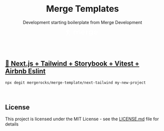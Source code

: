 <br>
<h1 align="center">Merge Templates</h1>

<div align="center">

  <p align="center">
    <p>Development starting boilerplate from Merge Development</p>
    <a align="center" href="https://merge.rocks">
    <svg  align="center" width="110" height="40" fill="white" xmlns="http://www.w3.org/2000/svg" data-testid="icon" data-name="LogoText" class="TheNavigation_logo__RDs20 TheNavigation_logoDesktop__g9Yvy"><path d="M104.554 10.986c0-1.292-.268-2.45-.805-3.42a5.51 5.51 0 00-2.282-2.288c-.994-.539-2.068-.808-3.303-.808-1.235 0-2.363.27-3.356.835-.994.565-1.772 1.32-2.336 2.316-.564.996-.832 2.1-.832 3.339 0 1.238.295 2.37.859 3.366.564.996 1.396 1.75 2.443 2.315 1.047.566 2.282.835 3.652.835 1.1 0 2.067-.161 2.926-.511.779-.324 1.423-.755 1.96-1.32.108-.108.108-.296 0-.43l-1.208-1.374c-.107-.135-.295-.135-.429-.027-.86.78-1.934 1.158-3.196 1.158-1.1 0-1.987-.27-2.738-.808-.725-.538-1.182-1.293-1.37-2.208h9.908c.081-.485.107-.781.107-.97zm-9.988-1.104c.134-.942.537-1.669 1.182-2.235.644-.565 1.45-.834 2.39-.834.966 0 1.771.296 2.416.861.644.566 1.02 1.32 1.154 2.235h-7.142v-.027zM42.289 4.416c-.994 0-1.906.189-2.712.566a5.292 5.292 0 00-2.014 1.561 4.158 4.158 0 00-1.745-1.588c-.725-.35-1.584-.539-2.524-.539-.859 0-1.664.162-2.363.458a4.725 4.725 0 00-1.772 1.292V4.551h-2.497a.298.298 0 00-.295.296v12.037c0 .161.134.296.295.296h2.336a.298.298 0 00.296-.296v-6.086c0-1.239.295-2.181.886-2.827.59-.647 1.396-.97 2.39-.97.912 0 1.61.27 2.093.835.484.565.726 1.4.726 2.504v6.57c0 .162.134.297.295.297h2.336a.298.298 0 00.295-.296v-6.113c0-1.212.296-2.154.886-2.8.59-.647 1.396-.997 2.39-.997.913 0 1.61.27 2.094.835.483.565.725 1.4.725 2.504v6.57c0 .162.134.297.296.297h2.335a.299.299 0 00.296-.296V9.99c0-1.859-.457-3.232-1.396-4.175-.78-.915-2.041-1.4-3.652-1.4zM60.171 5.25c-.966-.538-2.067-.807-3.302-.807-1.236 0-2.363.27-3.357.835-.993.565-1.772 1.32-2.336 2.316-.564.996-.832 2.1-.832 3.339 0 1.238.295 2.37.86 3.366.563.996 1.395 1.75 2.443 2.315 1.047.566 2.282.835 3.651.835 1.101 0 2.068-.161 2.927-.511.779-.324 1.423-.754 1.96-1.32.107-.108.107-.296 0-.43l-1.208-1.374c-.108-.135-.296-.135-.43-.027-.86.78-1.933 1.158-3.195 1.158-1.101 0-1.987-.27-2.739-.808-.752-.539-1.181-1.293-1.37-2.208h9.908c.027-.377.054-.673.054-.889 0-1.292-.268-2.45-.805-3.42a5.291 5.291 0 00-2.229-2.37zm-6.9 4.632c.134-.942.537-1.669 1.181-2.235.645-.565 1.45-.834 2.39-.834.966 0 1.772.296 2.416.861.645.566 1.02 1.32 1.155 2.235H53.27v-.027zM73.435 4.443c-1.96.054-3.356.727-4.162 1.993V4.9a.298.298 0 00-.295-.296h-2.202a.298.298 0 00-.295.296v12.037c0 .161.134.296.295.296h2.336a.298.298 0 00.296-.296v-5.844c0-1.265.322-2.235.966-2.908.645-.673 1.558-.996 2.685-.996.215 0 .43.027.698.08V4.767a.285.285 0 00-.322-.323zM88.66 4.578h-2.203a.298.298 0 00-.295.296v1.373a4.552 4.552 0 00-1.88-1.373 6.759 6.759 0 00-2.496-.458c-1.209 0-2.283.243-3.25.754-.966.512-1.745 1.212-2.282 2.154-.564.916-.832 1.993-.832 3.178 0 1.212.269 2.262.832 3.204a5.744 5.744 0 002.283 2.181c.966.512 2.04.781 3.248.781.86 0 1.665-.134 2.39-.43.725-.297 1.343-.7 1.853-1.266v.673c0 1.293-.322 2.262-.967 2.881-.644.62-1.665.943-3.06.943-.86 0-1.72-.135-2.578-.404a7.222 7.222 0 01-1.826-.889c-.134-.107-.35-.08-.43.081l-1.02 1.696c-.08.135-.054.324.08.404.672.512 1.504.889 2.47 1.158 1.102.296 2.23.458 3.464.458 4.538 0 6.82-2.235 6.82-6.678V4.874c0-.162-.134-.296-.322-.296zm-3.68 8.563c-.724.673-1.637.996-2.765.996-1.128 0-2.067-.323-2.765-.996-.725-.673-1.074-1.535-1.074-2.612 0-1.05.349-1.912 1.074-2.585.724-.673 1.637-.997 2.765-.997 1.128 0 2.04.324 2.766.997.725.673 1.074 1.535 1.074 2.585 0 1.077-.35 1.939-1.074 2.612zM8.578 1.64a.217.217 0 00-.218-.22H5.854a.217.217 0 00-.218.22v12.397L.064 19.64a.213.213 0 000 .304l1.755 1.774c.085.085.218.085.315 0l6.372-6.43a.232.232 0 00.06-.157l.012-13.492zM12.244 21.72l-2.892-2.892a.21.21 0 010-.301l1.766-1.772c.085-.084.218-.084.315 0l2.88 2.892a.21.21 0 010 .302l-1.755 1.76a.217.217 0 01-.314.011z"></path><path d="M12.21 9.17L7.335 4.275a.229.229 0 00-.318 0L2.154 9.17a.229.229 0 01-.318 0L.064 7.388a.214.214 0 010-.306L7.03.064a.229.229 0 01.318 0l6.965 7.006a.214.214 0 010 .305L12.54 9.17c-.097.085-.244.085-.33 0z"></path></svg>
  </a>
  </p>

</div>
<br>

## [🚀  Next.js + Tailwind + Storybook + Vitest + Airbnb Eslint](https://github.com/mergerocks/merge-template/tree/main/next-tailwind#readme)
```bash
npx degit mergerocks/merge-template/next-tailwind my-new-project
```


<br>

## License

This project is licensed under the MIT License - see the [LICENSE.md](https://github.com/parcel-bundler/parcel/blob/v2/LICENSE) file for details
